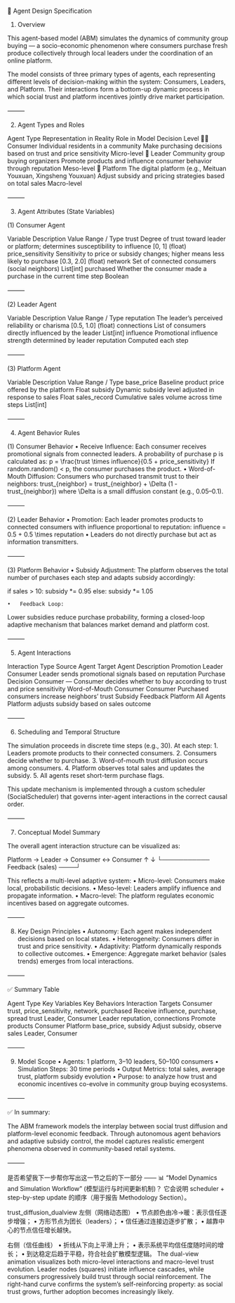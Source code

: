 🧩 Agent Design Specification

1. Overview

This agent-based model (ABM) simulates the dynamics of community group buying —
a socio-economic phenomenon where consumers purchase fresh produce collectively through local leaders under the coordination of an online platform.

The model consists of three primary types of agents, each representing different levels of decision-making within the system:
Consumers, Leaders, and Platform.
Their interactions form a bottom-up dynamic process in which social trust and platform incentives jointly drive market participation.

⸻

2. Agent Types and Roles

Agent Type	Representation in Reality	Role in Model	Decision Level
🧍‍♀️ Consumer	Individual residents in a community	Make purchasing decisions based on trust and price sensitivity	Micro-level
👑 Leader	Community group buying organizers	Promote products and influence consumer behavior through reputation	Meso-level
🏦 Platform	The digital platform (e.g., Meituan Youxuan, Xingsheng Youxuan)	Adjust subsidy and pricing strategies based on total sales	Macro-level


⸻

3. Agent Attributes (State Variables)

(1) Consumer Agent

Variable	Description	Value Range / Type
trust	Degree of trust toward leader or platform; determines susceptibility to influence	[0, 1] (float)
price_sensitivity	Sensitivity to price or subsidy changes; higher means less likely to purchase	[0.3, 2.0] (float)
network	Set of connected consumers (social neighbors)	List[int]
purchased	Whether the consumer made a purchase in the current time step	Boolean


⸻

(2) Leader Agent

Variable	Description	Value Range / Type
reputation	The leader’s perceived reliability or charisma	[0.5, 1.0] (float)
connections	List of consumers directly influenced by the leader	List[int]
influence	Promotional influence strength determined by leader reputation	Computed each step


⸻

(3) Platform Agent

Variable	Description	Value Range / Type
base_price	Baseline product price offered by the platform	Float
subsidy	Dynamic subsidy level adjusted in response to sales	Float
sales_record	Cumulative sales volume across time steps	List[int]


⸻

4. Agent Behavior Rules

(1) Consumer Behavior
	•	Receive Influence:
Each consumer receives promotional signals from connected leaders.
A probability of purchase p is calculated as:
p = \frac{trust \times influence}{0.5 + price\_sensitivity}
If random.random() < p, the consumer purchases the product.
	•	Word-of-Mouth Diffusion:
Consumers who purchased transmit trust to their neighbors:
trust_{neighbor} = trust_{neighbor} + \Delta (1 - trust_{neighbor})
where \Delta is a small diffusion constant (e.g., 0.05–0.1).

⸻

(2) Leader Behavior
	•	Promotion:
Each leader promotes products to connected consumers with influence proportional to reputation:
influence = 0.5 + 0.5 \times reputation
	•	Leaders do not directly purchase but act as information transmitters.

⸻

(3) Platform Behavior
	•	Subsidy Adjustment:
The platform observes the total number of purchases each step and adapts subsidy accordingly:

if sales > 10:
    subsidy *= 0.95
else:
    subsidy *= 1.05


	•	Feedback Loop:
Lower subsidies reduce purchase probability, forming a closed-loop adaptive mechanism that balances market demand and platform cost.

⸻

5. Agent Interactions

Interaction Type	Source Agent	Target Agent	Description
Promotion	Leader	Consumer	Leader sends promotional signals based on reputation
Purchase Decision	Consumer	—	Consumer decides whether to buy according to trust and price sensitivity
Word-of-Mouth	Consumer	Consumer	Purchased consumers increase neighbors’ trust
Subsidy Feedback	Platform	All Agents	Platform adjusts subsidy based on sales outcome


⸻

6. Scheduling and Temporal Structure

The simulation proceeds in discrete time steps (e.g., 30).
At each step:
	1.	Leaders promote products to their connected consumers.
	2.	Consumers decide whether to purchase.
	3.	Word-of-mouth trust diffusion occurs among consumers.
	4.	Platform observes total sales and updates the subsidy.
	5.	All agents reset short-term purchase flags.

This update mechanism is implemented through a custom scheduler (SocialScheduler) that governs inter-agent interactions in the correct causal order.

⸻

7. Conceptual Model Summary

The overall agent interaction structure can be visualized as:

Platform  →  Leader  →  Consumer  ↔  Consumer
   ↑                                 ↓
   └─────────── Feedback (sales) ────┘

This reflects a multi-level adaptive system:
	•	Micro-level: Consumers make local, probabilistic decisions.
	•	Meso-level: Leaders amplify influence and propagate information.
	•	Macro-level: The platform regulates economic incentives based on aggregate outcomes.

⸻

8. Key Design Principles
	•	Autonomy: Each agent makes independent decisions based on local states.
	•	Heterogeneity: Consumers differ in trust and price sensitivity.
	•	Adaptivity: Platform dynamically responds to collective outcomes.
	•	Emergence: Aggregate market behavior (sales trends) emerges from local interactions.

⸻

✅ Summary Table

Agent Type	Key Variables	Key Behaviors	Interaction Targets
Consumer	trust, price_sensitivity, network, purchased	Receive influence, purchase, spread trust	Leader, Consumer
Leader	reputation, connections	Promote products	Consumer
Platform	base_price, subsidy	Adjust subsidy, observe sales	Leader, Consumer


⸻

9. Model Scope
	•	Agents: 1 platform, 3–10 leaders, 50–100 consumers
	•	Simulation Steps: 30 time periods
	•	Output Metrics: total sales, average trust, platform subsidy evolution
	•	Purpose: to analyze how trust and economic incentives co-evolve in community group buying ecosystems.

⸻

✅ In summary:

The ABM framework models the interplay between social trust diffusion and platform-level economic feedback.
Through autonomous agent behaviors and adaptive subsidy control, the model captures realistic emergent phenomena observed in community-based retail systems.

⸻

是否希望我下一步帮你写出这一节之后的下一部分 ——
📊 “Model Dynamics and Simulation Workflow” (模型运行与时间更新机制)？
它会说明 scheduler + step-by-step update 的顺序（用于报告 Methodology Section）。


trust_diffusion_dualview
左侧（网络动态图）
	•	节点颜色由冷→暖：表示信任逐步增强；
	•	方形节点为团长（leaders）；
	•	信任通过连接边逐步扩散；
	•	越靠中心的节点信任增长越快。

右侧（信任曲线）
	•	折线从下向上平滑上升；
	•	表示系统平均信任度随时间的增长；
	•	到达稳定后趋于平稳，符合社会扩散模型逻辑。
The dual-view animation visualizes both micro-level interactions and macro-level trust evolution.
Leader nodes (squares) initiate influence cascades, while consumers progressively build trust through social reinforcement.
The right-hand curve confirms the system’s self-reinforcing property: as social trust grows, further adoption becomes increasingly likely.